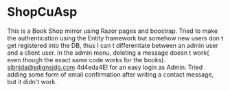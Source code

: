 # ShopCuAsp

This is a Book Shop mirror using Razor pages and boostrap.
Tried to make the authentication using the Entity framework but somehow new users don t get registered into the DB, thus I can t differentiate between an admin user and a client user.
In the admin menu, deleting a message doesn t work( even though the exact same code works for the books).
sibnjda@sdjgnsjdg.com  4d4eda4E!  for an easy login as Admin.
Tried adding some form of email confirmation after writing a contact message, but it didn't work.
